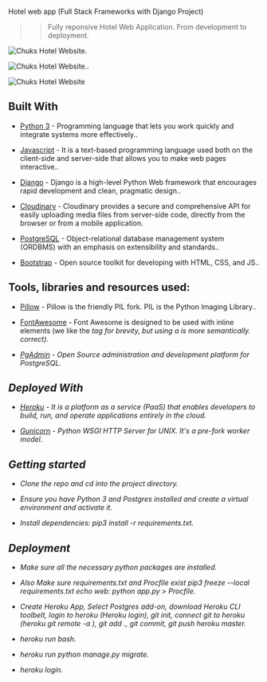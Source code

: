 Hotel web app (Full Stack Frameworks with Django Project)

> > Fully reponsive Hotel Web Application. From development to deployment.

<img src="https://res.cloudinary.com/chuksmbanaso/image/upload/v1640566987/media/Manager/Screenshot_44_aboygz.png" title="Hotel Django" alt="Chuks Hotel Website">.

<img src="https://res.cloudinary.com/chuksmbanaso/image/upload/v1640567120/media/Manager/Screenshot_45_g6xhed.png" title="Hotel Django" alt="Chuks Hotel Website">..

<img src="https://res.cloudinary.com/chuksmbanaso/image/upload/v1640567199/media/Manager/Screenshot_46_czr36w.png" title="Hotel Django" alt="Chuks Hotel Website">

## Built With

- [Python 3](https://www.python.org/) - Programming language that lets you work quickly and integrate systems more effectively..

- [Javascript](https://www.javascript.com) - It is a text-based programming language used both on the client-side and server-side that allows you to make web pages interactive..

- [Django](https://www.djangoproject.com/) - Django is a high-level Python Web framework that encourages rapid development and clean, pragmatic design..

- [Cloudinary](https://cloudinary.com/) - Cloudinary provides a secure and comprehensive API for easily uploading media files from server-side code, directly from the browser or from a mobile application.

- [PostgreSQL](https://www.postgresql.org/) - Object-relational database management system (ORDBMS) with an emphasis on extensibility and standards..

- [Bootstrap](https://getbootstrap.com/) - Open source toolkit for developing with HTML, CSS, and JS..

## Tools, libraries and resources used:

- [Pillow](https://pillow.readthedocs.io/en/5.3.x/) - Pillow is the friendly PIL fork. PIL is the Python Imaging Library..

- [FontAwesome](https://fontawesome.com/) -  Font Awesome is designed to be used with inline elements (we like the <i> tag for brevity, but using a <span> is more semantically. correct).

- [PgAdmin](https://www.pgadmin.org/) - Open Source administration and development platform for PostgreSQL.

## Deployed With

- [Heroku](https://www.heroku.com/) - It is a platform as a service (PaaS) that enables developers to build, run, and operate applications entirely in the cloud.

- [Gunicorn](https://gunicorn.org/) - Python WSGI HTTP Server for UNIX. It's a pre-fork worker model.

## Getting started

- Clone the repo and cd into the project directory.

- Ensure you have Python 3 and Postgres installed and create a virtual environment and activate it.

- Install dependencies: pip3 install -r requirements.txt.

## Deployment

- Make sure all the necessary python packages are installed.

- Also Make sure requirements.txt and Procfile exist pip3 freeze --local requirements.txt echo web: python app.py > Procfile.

- Create Heroku App, Select Postgres add-on, download Heroku CLI toolbelt, login to heroku (Heroku login), git init, connect git to heroku (heroku git remote -a ), git add ., git commit, git push heroku master.

- heroku run bash.

- heroku run python manage.py migrate.

- heroku login.
